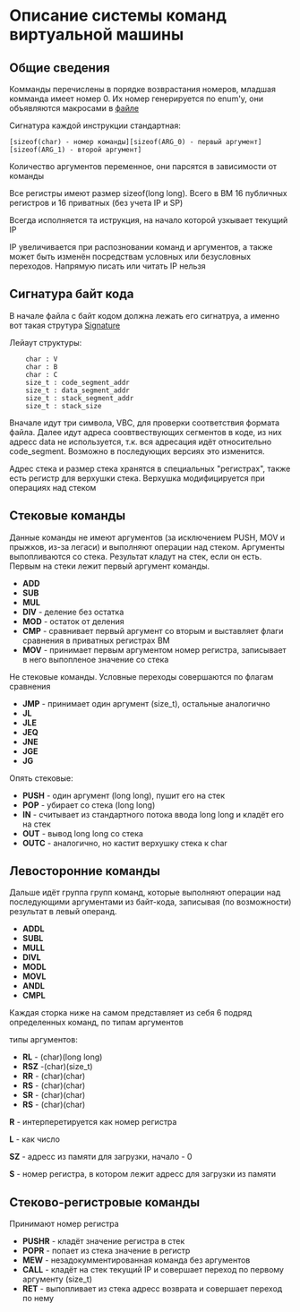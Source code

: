# Описание системы команд виртуальной машины


## Общие сведения

Комманды перечислены в порядке возврастания номеров, младшая комманда имеет номер 0. 
Их номер генерируется по enum'у, они объявляются макросами в [файле](cpuemu/include/cpuemu-cmd-defs.h)

Сигнатура каждой инструкции стандартная:

` [sizeof(char) - номер команды][sizeof(ARG_0) - первый аргумент] [sizeof(ARG_1) - второй аргумент] `

Количество аргументов переменное, они парсятся в зависимости от команды

Все регистры имеют размер sizeof(long long). Всего в ВМ 16 публичных регистров и 16 приватных (без учета IP и SP)

Всегда исполняется та иструкция, на начало которой узкывает текущий IP

IP увеличивается при распозновании команд и аргументов, а также может быть изменён посредствам условных или безусловных переходов. Напрямую писать или читать IP нельзя

## Сигнатура байт кода

В начале файла с байт кодом должна лежать его сигнатруа, а именно вот такая струтура [Signature](cpuemu/include/Signature.h)


Лейаут структуры:

		char : V
		char : B
		char : C
		size_t : code_segment_addr
		size_t : data_segment_addr
		size_t : stack_segment_addr
		size_t : stack_size

Вначале идут три символа, VBC, для проверки соответствия формата файла. Далее идут адреса соовтвествующих сегментов в коде, из них адресс data не используется, т.к. вся адресация идёт относительно code_segment. Возможно в последующих версиях это изменится.

Адрес стека и размер стека хранятся в специальных "регистрах", также есть регистр для верхушки стека. Верхушка модифицируется при операциях над стеком

## Стековые команды

Данные команды не имеют аргументов (за исключением PUSH, MOV и прыжков, из-за легаси) и выполняют операции над стеком. Аргументы выпопливаются со стека. Результат кладут на стек, если он есть. Первым на стеки лежит первый аргумент команды.

- **ADD**
- **SUB**
- **MUL**
- **DIV** - деление без остатка
- **MOD** - остаток от деления
- **CMP** - сравнивает первый аргумент со вторым и выставляет флаги сравнения в приватных регистрах ВМ
- **MOV** - принимает первым аргументом номер регистра, записывает в него выпопленое значение со стека

Не стековые команды. Условные переходы совершаются по флагам сравнения

- **JMP** - принимает один аргумент (size_t), остальные аналогично
- **JL**
- **JLE**
- **JEQ**
- **JNE**
- **JGE**
- **JG**

Опять стековые:

- **PUSH** - один аргумент (long long), пушит его на стек
- **POP** - убирает со стека (long long)
- **IN** - считывает из стандартного потока ввода long long и кладёт его на стек
- **OUT** - вывод long long со стека
- **OUTC** - аналогично, но кастит верхушку стека к char


## Левосторонние команды

Дальше идёт группа групп команд, которые выполняют операции над последующими аргументами из байт-кода, записывая (по возможности) результат в левый операнд. 

- **ADDL**
- **SUBL**
- **MULL**
- **DIVL**
- **MODL**
- **MOVL**
- **ANDL**
- **CMPL**

Каждая сторка ниже на самом представляет из себя 6 подряд определенных команд, по типам аргументов

типы аргументов:

- **RL**  - (char)(long long)
- **RSZ** -(char)(size_t)
- **RR** - (char)(char)
- **RS** - (char)(char)
- **SR** - (char)(char)
- **RS** - (char)(char)


**R** - интерперетируется как номер регистра

**L** - как число

**SZ** - адресс из памяти для загрузки, начало - 0

**S** - номер регистра, в котором лежит адресс для загрузки из памяти
 
## Стеково-регистровые команды

Принимают номер регистра

- **PUSHR** - кладёт значение регистра в стек
- **POPR** - попает из стека значение в регистр
- **MEW** - незадокумментированная команда без аргументов 
- **CALL** - кладёт на стек текущий IP и совершает переход по первому аргументу (size_t)
- **RET** - выпопливает из стека адресс возврата и совершает переход по нему





